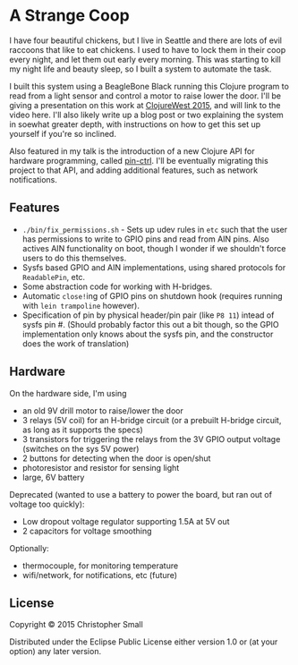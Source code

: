 # A Strange Coop

I have four beautiful chickens, but I live in Seattle and there are lots of evil raccoons that like to eat
chickens.
I used to have to lock them in their coop every night, and let them out early every morning.
This was starting to kill my night life and beauty sleep, so I built a system to automate the task.

I built this system using a BeagleBone Black running this Clojure program to read from a light sensor and
control a motor to raise lower the door.
I'll be giving a presentation on this work at [ClojureWest 2015](http://clojurewest.org), and will link to the video here.
I'll also likely write up a blog post or two explaining the system in soewhat greater depth, with instructions
on how to get this set up yourself if you're so inclined.

Also featured in my talk is the introduction of a new Clojure API for hardware programming, called
[pin-ctrl](https://gitub.com/clj-bots/pin-ctrl).
I'll be eventually migrating this project to that API, and adding additional features, such as network
notifications.


## Features

* `./bin/fix_permissions.sh` - Sets up udev rules in `etc` such that the user has permissions to write to GPIO pins and read from AIN pins.
  Also actives AIN functionality on boot, though I wonder if we shouldn't force users to do this themselves.
* Sysfs based GPIO and AIN implementations, using shared protocols for `ReadablePin`, etc.
* Some abstraction code for working with H-bridges.
* Automatic `close!`ing of GPIO pins on shutdown hook (requires running with `lein trampoline` however).
* Specification of pin by physical header/pin pair (like `P8 11`) intead of sysfs pin #.
  (Should probably factor this out a bit though, so the GPIO implementation only knows about the sysfs pin, and the constructor does the work of translation)


## Hardware

On the hardware side, I'm using
* an old 9V drill motor to raise/lower the door
* 3 relays (5V coil) for an H-bridge circuit (or a prebuilt H-bridge circuit, as long as it supports the specs)
* 3 transistors for triggering the relays from the 3V GPIO output voltage (switches on the sys 5V power)
* 2 buttons for detecting when the door is open/shut
* photoresistor and resistor for sensing light
* large, 6V battery

Deprecated (wanted to use a battery to power the board, but ran out of voltage too quickly):
* Low dropout voltage regulator supporting 1.5A at 5V out
* 2 capacitors for voltage smoothing

Optionally:
* thermocouple, for monitoring temperature
* wifi/network, for notifications, etc (future)


## License

Copyright © 2015 Christopher Small

Distributed under the Eclipse Public License either version 1.0 or (at
your option) any later version.

